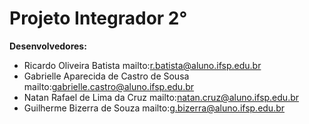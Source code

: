 # Projeto Integrador 2°

**Desenvolvedores:**
* Ricardo Oliveira Batista mailto:r.batista@aluno.ifsp.edu.br
* Gabrielle Aparecida de Castro de Sousa mailto:gabrielle.castro@aluno.ifsp.edu.br
* Natan Rafael de Lima da Cruz mailto:natan.cruz@aluno.ifsp.edu.br
* Guilherme Bizerra de Souza mailto:g.bizerra@aluno.ifsp.edu.br
